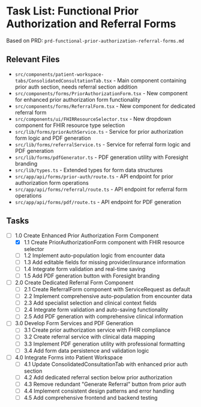 # Task List: Functional Prior Authorization and Referral Forms

Based on PRD: `prd-functional-prior-authorization-referral-forms.md`

## Relevant Files
- `src/components/patient-workspace-tabs/ConsolidatedConsultationTab.tsx` - Main component containing prior auth section, needs referral section addition
- `src/components/forms/PriorAuthorizationForm.tsx` - New component for enhanced prior authorization form functionality
- `src/components/forms/ReferralForm.tsx` - New component for dedicated referral form
- `src/components/ui/FHIRResourceSelector.tsx` - New dropdown component for FHIR resource type selection
- `src/lib/forms/priorAuthService.ts` - Service for prior authorization form logic and PDF generation
- `src/lib/forms/referralService.ts` - Service for referral form logic and PDF generation
- `src/lib/forms/pdfGenerator.ts` - PDF generation utility with Foresight branding
- `src/lib/types.ts` - Extended types for form data structures
- `src/app/api/forms/prior-auth/route.ts` - API endpoint for prior authorization form operations
- `src/app/api/forms/referral/route.ts` - API endpoint for referral form operations
- `src/app/api/forms/pdf/route.ts` - API endpoint for PDF generation

## Tasks

- [ ] 1.0 Create Enhanced Prior Authorization Form Component
  - [x] 1.1 Create PriorAuthorizationForm component with FHIR resource selector
  - [ ] 1.2 Implement auto-population logic from encounter data
  - [ ] 1.3 Add editable fields for missing provider/insurance information
  - [ ] 1.4 Integrate form validation and real-time saving
  - [ ] 1.5 Add PDF generation button with Foresight branding

- [ ] 2.0 Create Dedicated Referral Form Component  
  - [ ] 2.1 Create ReferralForm component with ServiceRequest as default
  - [ ] 2.2 Implement comprehensive auto-population from encounter data
  - [ ] 2.3 Add specialist selection and clinical context fields
  - [ ] 2.4 Integrate form validation and auto-saving functionality
  - [ ] 2.5 Add PDF generation with comprehensive clinical information

- [ ] 3.0 Develop Form Services and PDF Generation
  - [ ] 3.1 Create prior authorization service with FHIR compliance
  - [ ] 3.2 Create referral service with clinical data mapping
  - [ ] 3.3 Implement PDF generation utility with professional formatting
  - [ ] 3.4 Add form data persistence and validation logic

- [ ] 4.0 Integrate Forms into Patient Workspace
  - [ ] 4.1 Update ConsolidatedConsultationTab with enhanced prior auth section
  - [ ] 4.2 Add dedicated referral section below prior authorization
  - [ ] 4.3 Remove redundant "Generate Referral" button from prior auth
  - [ ] 4.4 Implement consistent design patterns and error handling
  - [ ] 4.5 Add comprehensive frontend and backend testing 
